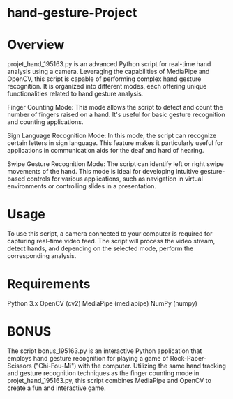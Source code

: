 # hand-gesture-Project

# Overview
projet_hand_195163.py is an advanced Python script for real-time hand analysis using a camera. Leveraging the capabilities of MediaPipe and OpenCV, this script is capable of performing complex hand gesture recognition. It is organized into different modes, each offering unique functionalities related to hand gesture analysis.

Finger Counting Mode: This mode allows the script to detect and count the number of fingers raised on a hand. It's useful for basic gesture recognition and counting applications.

Sign Language Recognition Mode: In this mode, the script can recognize certain letters in sign language. This feature makes it particularly useful for applications in communication aids for the deaf and hard of hearing.

Swipe Gesture Recognition Mode: The script can identify left or right swipe movements of the hand. This mode is ideal for developing intuitive gesture-based controls for various applications, such as navigation in virtual environments or controlling slides in a presentation.

# Usage
To use this script, a camera connected to your computer is required for capturing real-time video feed. The script will process the video stream, detect hands, and depending on the selected mode, perform the corresponding analysis.

# Requirements
Python 3.x
OpenCV (cv2)
MediaPipe (mediapipe)
NumPy (numpy)
# BONUS
The script bonus_195163.py is an interactive Python application that employs hand gesture recognition for playing a game of Rock-Paper-Scissors ("Chi-Fou-Mi") with the computer. Utilizing the same hand tracking and gesture recognition techniques as the finger counting mode in projet_hand_195163.py, this script combines MediaPipe and OpenCV to create a fun and interactive game.
